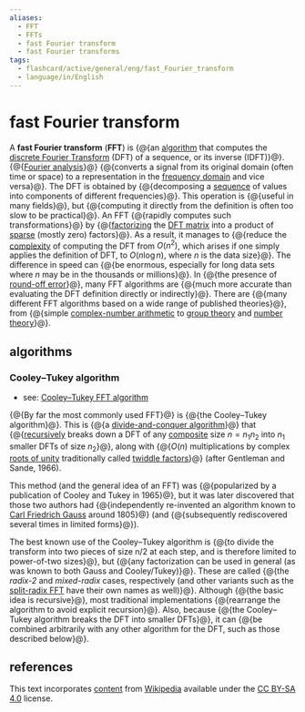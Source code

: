 ```yaml
---
aliases:
  - FFT
  - FFTs
  - fast Fourier transform
  - fast Fourier transforms
tags:
  - flashcard/active/general/eng/fast_Fourier_transform
  - language/in/English
---
```


# fast Fourier transform

A __fast Fourier transform__ (__FFT__) is {@{an [algorithm](algorithm.md) that computes the [discrete Fourier Transform](discrete%20Fourier%20transform.md) (DFT) of a sequence, or its inverse (IDFT)}@}. {@{[Fourier analysis](Fourier%20analysis.md)}@} {@{converts a signal from its original domain (often time or space) to a representation in the [frequency domain](frequency%20domain.md) and vice versa}@}. The DFT is obtained by {@{decomposing a [sequence](sequence.md) of values into components of different frequencies}@}. This operation is {@{useful in many fields}@}, but {@{computing it directly from the definition is often too slow to be practical}@}. An FFT {@{rapidly computes such transformations}@} by {@{[factorizing](matrix%20decomposition.md) the [DFT matrix](DFT%20matrix.md) into a product of [sparse](sparse%20matrix.md) (mostly zero) factors}@}. As a result, it manages to {@{reduce the [complexity](computational%20complexity%20theory.md) of computing the DFT from $O(n^{2})$, which arises if one simply applies the definition of DFT, to $O(n\log n)$, where _n_ is the data size}@}. The difference in speed can {@{be enormous, especially for long data sets where _n_ may be in the thousands or millions}@}. In {@{the presence of [round-off error](round-off%20error.md)}@}, many FFT algorithms are {@{much more accurate than evaluating the DFT definition directly or indirectly}@}. There are {@{many different FFT algorithms based on a wide range of published theories}@}, from {@{simple [complex-number arithmetic](complex%20number.md) to [group theory](group%20theory.md) and [number theory](number%20theory.md)}@}. <!--SR:!2025-09-24,298,330!2027-03-12,704,330!2025-07-12,242,330!2025-05-05,184,310!2025-06-29,231,330!2025-10-06,307,330!2025-07-04,235,330!2025-09-08,285,330!2025-05-08,188,310!2025-08-28,276,330!2025-07-15,243,330!2025-05-06,181,310!2025-07-13,242,330!2025-05-12,185,310-->

## algorithms

### Cooley–Tukey algorithm

- see: [Cooley–Tukey FFT algorithm](Cooley–Tukey%20FFT%20algorithm.md)

{@{By far the most commonly used FFT}@} is {@{the Cooley–Tukey algorithm}@}. This is {@{a [divide-and-conquer algorithm](divide-and-conquer%20algorithm.md)}@} that {@{[recursively](recursion.md) breaks down a DFT of any [composite](composite%20number.md) size $n=n_{1}n_{2}$ into $n_{1}$ smaller DFTs of size $n_{2}$}@}, along with {@{$O(n)$ multiplications by complex [roots of unity](root%20of%20unity.md) traditionally called [twiddle factors](twiddle%20factor.md)}@} (after Gentleman and Sande, 1966). <!--SR:!2025-08-14,268,330!2025-07-24,251,330!2025-08-18,268,330!2025-06-05,212,330!2025-06-24,206,310-->

This method (and the general idea of an FFT) was {@{popularized by a publication of Cooley and Tukey in 1965}@}, but it was later discovered that those two authors had {@{independently re-invented an algorithm known to [Carl Friedrich Gauss](Carl%20Friedrich%20Gauss.md) around 1805}@} (and {@{subsequently rediscovered several times in limited forms}@}). <!--SR:!2026-03-18,411,310!2025-07-17,205,270!2026-05-18,405,385-->

The best known use of the Cooley–Tukey algorithm is {@{to divide the transform into two pieces of size n/2 at each step, and is therefore limited to power-of-two sizes}@}, but {@{any factorization can be used in general (as was known to both Gauss and Cooley/Tukey)}@}. These are called {@{the _radix-2_ and _mixed-radix_ cases, respectively (and other variants such as the [split-radix FFT](Split-radix%20FFT%20algorithm.md) have their own names as well)}@}. Although {@{the basic idea is recursive}@}, most traditional implementations {@{rearrange the algorithm to avoid explicit recursion}@}. Also, because {@{the Cooley–Tukey algorithm breaks the DFT into smaller DFTs}@}, it can {@{be combined arbitrarily with any other algorithm for the DFT, such as those described below}@}. <!--SR:!2027-02-27,691,330!2025-04-11,166,310!2025-06-25,228,330!2026-11-17,589,310!2025-05-11,188,310!2025-10-18,317,330!2025-08-08,259,330-->

## references

This text incorporates [content](https://en.wikipedia.org/wiki/fast_Fourier_transform) from [Wikipedia](Wikipedia.md) available under the [CC BY-SA 4.0](https://creativecommons.org/licenses/by-sa/4.0/) license.
